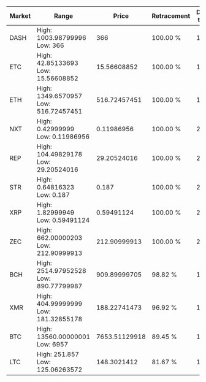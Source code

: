 | Market | Range | Price| Retracement | Doubles to 50% |
| --- | --- | --- | --- | --- |
| DASH | High: 1003.98799996<br />Low: 366 | 366 | 100.00 % | 1.87 |
| ETC | High: 42.85133693<br />Low: 15.56608852 | 15.56608852 | 100.00 % | 1.88 |
| ETH | High: 1349.6570957<br />Low: 516.72457451 | 516.72457451 | 100.00 % | 1.81 |
| NXT | High: 0.42999999<br />Low: 0.11986956 | 0.11986956 | 100.00 % | 2.29 |
| REP | High: 104.49829178<br />Low: 29.20524016 | 29.20524016 | 100.00 % | 2.29 |
| STR | High: 0.64816323<br />Low: 0.187 | 0.187 | 100.00 % | 2.23 |
| XRP | High: 1.82999949<br />Low: 0.59491124 | 0.59491124 | 100.00 % | 2.04 |
| ZEC | High: 662.00000203<br />Low: 212.90999913 | 212.90999913 | 100.00 % | 2.05 |
| BCH | High: 2514.97952528<br />Low: 890.77799987 | 909.89999705 | 98.82 % | 1.87 |
| XMR | High: 404.99999999<br />Low: 181.32855178 | 188.22741473 | 96.92 % | 1.56 |
| BTC | High: 13560.00000001<br />Low: 6957 | 7653.51129918 | 89.45 % | 1.34 |
| LTC | High: 251.857<br />Low: 125.06263572 | 148.3021412 | 81.67 % | 1.27 |
